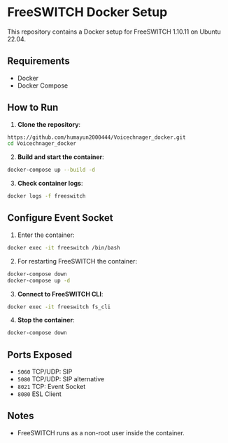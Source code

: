# FreeSWITCH Docker Setup

This repository contains a Docker setup for FreeSWITCH 1.10.11 on Ubuntu 22.04.

## Requirements

- Docker
- Docker Compose

## How to Run

1. **Clone the repository**:

```bash
https://github.com/humayun2000444/Voicechnager_docker.git
cd Voicechnager_docker
```

2. **Build and start the container**:

```bash
docker-compose up --build -d
```

3. **Check container logs**:

```bash
docker logs -f freeswitch
```

## Configure Event Socket

1. Enter the container:

```bash
docker exec -it freeswitch /bin/bash
```


2. For restarting FreeSWITCH the container:

```bash
docker-compose down
docker-compose up -d
```

3. **Connect to FreeSWITCH CLI**:

```bash
docker exec -it freeswitch fs_cli
```

4. **Stop the container**:

```bash
docker-compose down
```

## Ports Exposed

* `5060` TCP/UDP: SIP
* `5080` TCP/UDP: SIP alternative
* `8021` TCP: Event Socket
* `8080` ESL Client

## Notes

* FreeSWITCH runs as a non-root user inside the container.
